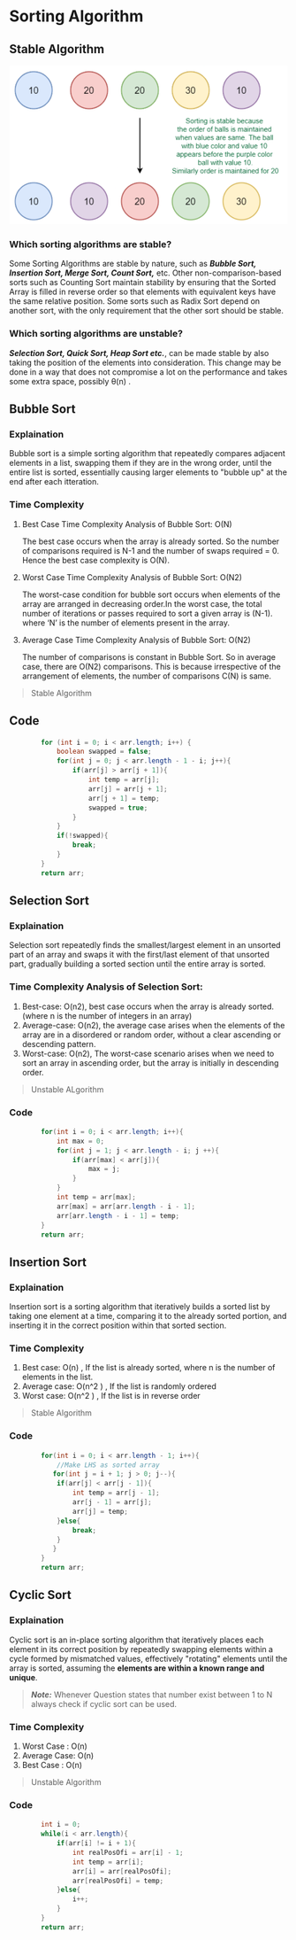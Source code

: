 # Sorting Algorithm

## Stable Algorithm
![Stable Algorithm](image.png)

### Which sorting algorithms are stable?
Some Sorting Algorithms are stable by nature, such as ***Bubble Sort, Insertion Sort, Merge Sort, Count Sort,*** etc. Other non-comparison-based sorts such as Counting Sort maintain stability by ensuring that the Sorted Array is filled in reverse order so that elements with equivalent keys have the same relative position. Some sorts such as Radix Sort depend on another sort, with the only requirement that the other sort should be stable.

### Which sorting algorithms are unstable? 
***Selection Sort, Quick Sort, Heap Sort etc.***, can be made stable by also taking the position of the elements into consideration. This change may be done in a way that does not compromise a lot on the performance and takes some extra space, possibly θ(n) .

## Bubble Sort

### Explaination

Bubble sort is a simple sorting algorithm that repeatedly compares adjacent elements in a list, swapping them if they are in the wrong order, until the entire list is sorted, essentially causing larger elements to "bubble up" at the end after each itteration.

### Time Complexity

1. Best Case Time Complexity Analysis of Bubble Sort: O(N)
    
    The best case occurs when the array is already sorted. So the number of comparisons required is N-1 and the number of swaps required = 0. Hence the best case complexity is O(N).

2. Worst Case Time Complexity Analysis of Bubble Sort: O(N2)
    
    The worst-case condition for bubble sort occurs when elements of the array are arranged in decreasing order.In the worst case, the total number of iterations or passes required to sort a given array is (N-1). where ‘N’ is the number of elements present in the array.

3. Average Case Time Complexity Analysis of Bubble Sort: O(N2)
    
    The number of comparisons is constant in Bubble Sort. So in average case, there are O(N2) comparisons. This is because irrespective of the arrangement of elements, the number of comparisons C(N) is same.

> Stable Algorithm

## Code
```Java
        for (int i = 0; i < arr.length; i++) {
            boolean swapped = false;
            for(int j = 0; j < arr.length - 1 - i; j++){
                if(arr[j] > arr[j + 1]){
                    int temp = arr[j];
                    arr[j] = arr[j + 1];
                    arr[j + 1] = temp;
                    swapped = true;
                }
            }
            if(!swapped){
                break;
            }
        }
        return arr;
```

## Selection Sort

### Explaination
Selection sort repeatedly finds the smallest/largest element in an unsorted part of an array and swaps it with the first/last element of that unsorted part, gradually building a sorted section until the entire array is sorted.

### Time Complexity Analysis of Selection Sort:
1. Best-case: O(n2), best case occurs when the array is already sorted. (where n is the number of integers in an array)
2. Average-case: O(n2), the average case arises when the elements of the array are in a disordered or random order, without a clear ascending or descending pattern.
3. Worst-case: O(n2), The worst-case scenario arises when we need to sort an array in ascending order, but the array is initially in descending order.

> Unstable ALgorithm

### Code
```Java
        for(int i = 0; i < arr.length; i++){
            int max = 0;
            for(int j = 1; j < arr.length - i; j ++){
                if(arr[max] < arr[j]){
                    max = j;
                }
            }
            int temp = arr[max];
            arr[max] = arr[arr.length - i - 1];
            arr[arr.length - i - 1] = temp;
        }
        return arr;
```

## Insertion Sort

### Explaination
Insertion sort is a sorting algorithm that iteratively builds a sorted list by taking one element at a time, comparing it to the already sorted portion, and inserting it in the correct position within that sorted section.

### Time Complexity
1. Best case: O(n) , If the list is already sorted, where n is the number of elements in the list.
2. Average case: O(n^2 ) , If the list is randomly ordered
3. Worst case: O(n^2 ) , If the list is in reverse order

>Stable Algorithm

### Code
```Java
        for(int i = 0; i < arr.length - 1; i++){
            //Make LHS as sorted array
           for(int j = i + 1; j > 0; j--){
            if(arr[j] < arr[j - 1]){
                int temp = arr[j - 1];
                arr[j - 1] = arr[j];
                arr[j] = temp;
            }else{
                break;
            }
           }
        }
        return arr;
```
## Cyclic Sort

### Explaination
Cyclic sort is an in-place sorting algorithm that iteratively places each element in its correct position by repeatedly swapping elements within a cycle formed by mismatched values, effectively "rotating" elements until the array is sorted, assuming the **elements are within a known range and unique**.

> ***Note:*** Whenever Question states that number exist between 1 to N always check if cyclic sort can be used.

### Time Complexity

1. Worst Case : O(n) 
2. Average Case: O(n) 
3. Best Case : O(n)

>Unstable Algorithm

### Code
```Java
        int i = 0;
        while(i < arr.length){
            if(arr[i] != i + 1){
                int realPosOfi = arr[i] - 1;
                int temp = arr[i];
                arr[i] = arr[realPosOfi];
                arr[realPosOfi] = temp;
            }else{
                i++;
            }
        }
        return arr;
```